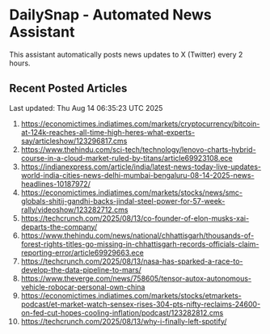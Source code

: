 # DailySnap - Automated News Assistant

This assistant automatically posts news updates to X (Twitter) every 2 hours.

## Recent Posted Articles

Last updated: Thu Aug 14 06:35:23 UTC 2025

1. https://economictimes.indiatimes.com/markets/cryptocurrency/bitcoin-at-124k-reaches-all-time-high-heres-what-experts-say/articleshow/123296817.cms
2. https://www.thehindu.com/sci-tech/technology/lenovo-charts-hybrid-course-in-a-cloud-market-ruled-by-titans/article69923108.ece
3. https://indianexpress.com/article/india/latest-news-today-live-updates-world-india-cities-news-delhi-mumbai-bengaluru-08-14-2025-news-headlines-10187972/
4. https://economictimes.indiatimes.com/markets/stocks/news/smc-globals-shitij-gandhi-backs-jindal-steel-power-for-57-week-rally/videoshow/123282712.cms
5. https://techcrunch.com/2025/08/13/co-founder-of-elon-musks-xai-departs-the-company/
6. https://www.thehindu.com/news/national/chhattisgarh/thousands-of-forest-rights-titles-go-missing-in-chhattisgarh-records-officials-claim-reporting-error/article69929663.ece
7. https://techcrunch.com/2025/08/13/nasa-has-sparked-a-race-to-develop-the-data-pipeline-to-mars/
8. https://www.theverge.com/news/758605/tensor-autox-autonomous-vehicle-robocar-personal-own-china
9. https://economictimes.indiatimes.com/markets/stocks/etmarkets-podcast/et-market-watch-sensex-rises-304-pts-nifty-reclaims-24600-on-fed-cut-hopes-cooling-inflation/podcast/123282812.cms
10. https://techcrunch.com/2025/08/13/why-i-finally-left-spotify/
